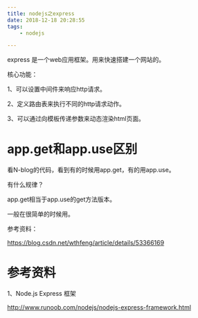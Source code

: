 ```yaml
---
title: nodejs之express
date: 2018-12-18 20:28:55
tags:
	- nodejs

---
```




express 是一个web应用框架。用来快速搭建一个网站的。

核心功能：

1、可以设置中间件来响应http请求。

2、定义路由表来执行不同的http请求动作。

3、可以通过向模板传递参数来动态渲染html页面。



# app.get和app.use区别

看N-blog的代码，看到有的时候用app.get，有的用app.use。

有什么规律？

app.get相当于app.use的get方法版本。

一般在很简单的时候用。



参考资料：

https://blog.csdn.net/wthfeng/article/details/53366169

# 参考资料

1、Node.js Express 框架

http://www.runoob.com/nodejs/nodejs-express-framework.html